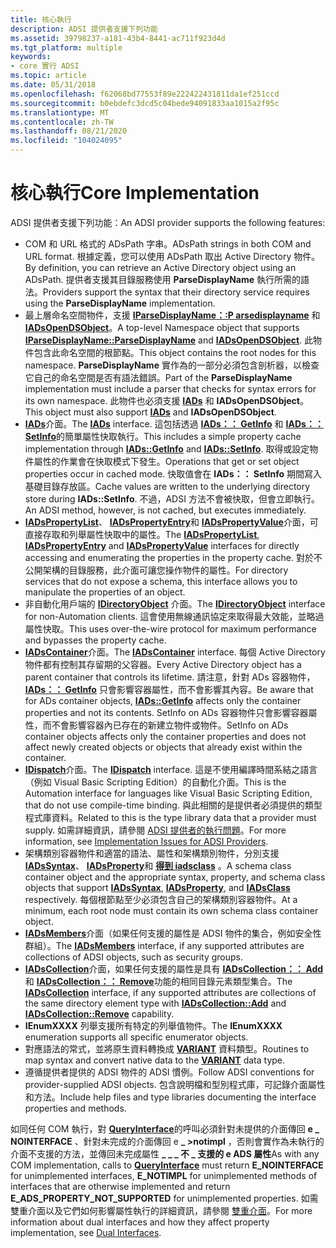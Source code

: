 ```yaml
---
title: 核心執行
description: ADSI 提供者支援下列功能
ms.assetid: 39798237-a181-43b4-8441-ac711f923d4d
ms.tgt_platform: multiple
keywords:
- core 實行 ADSI
ms.topic: article
ms.date: 05/31/2018
ms.openlocfilehash: f62068bd77553f89e222422431811da1ef251ccd
ms.sourcegitcommit: b0ebdefc3dcd5c04bede94091833aa1015a2f95c
ms.translationtype: MT
ms.contentlocale: zh-TW
ms.lasthandoff: 08/21/2020
ms.locfileid: "104024095"
---
```

# <a name="core-implementation"></a><span data-ttu-id="80b7c-104">核心執行</span><span class="sxs-lookup"><span data-stu-id="80b7c-104">Core Implementation</span></span>

<span data-ttu-id="80b7c-105">ADSI 提供者支援下列功能：</span><span class="sxs-lookup"><span data-stu-id="80b7c-105">An ADSI provider supports the following features:</span></span>

-   <span data-ttu-id="80b7c-106">COM 和 URL 格式的 ADsPath 字串。</span><span class="sxs-lookup"><span data-stu-id="80b7c-106">ADsPath strings in both COM and URL format.</span></span> <span data-ttu-id="80b7c-107">根據定義，您可以使用 ADsPath 取出 Active Directory 物件。</span><span class="sxs-lookup"><span data-stu-id="80b7c-107">By definition, you can retrieve an Active Directory object using an ADsPath.</span></span> <span data-ttu-id="80b7c-108">提供者支援其目錄服務使用 **ParseDisplayName** 執行所需的語法。</span><span class="sxs-lookup"><span data-stu-id="80b7c-108">Providers support the syntax that their directory service requires using the **ParseDisplayName** implementation.</span></span>
-   <span data-ttu-id="80b7c-109">最上層命名空間物件，支援 [**IParseDisplayName：:P arsedisplayname**](/windows/win32/api/oleidl/nf-oleidl-iparsedisplayname-parsedisplayname) 和 [**IADsOpenDSObject**](/windows/desktop/api/Iads/nn-iads-iadsopendsobject)。</span><span class="sxs-lookup"><span data-stu-id="80b7c-109">A top-level Namespace object that supports [**IParseDisplayName::ParseDisplayName**](/windows/win32/api/oleidl/nf-oleidl-iparsedisplayname-parsedisplayname) and [**IADsOpenDSObject**](/windows/desktop/api/Iads/nn-iads-iadsopendsobject).</span></span> <span data-ttu-id="80b7c-110">此物件包含此命名空間的根節點。</span><span class="sxs-lookup"><span data-stu-id="80b7c-110">This object contains the root nodes for this namespace.</span></span> <span data-ttu-id="80b7c-111">**ParseDisplayName** 實作為的一部分必須包含剖析器，以檢查它自己的命名空間是否有語法錯誤。</span><span class="sxs-lookup"><span data-stu-id="80b7c-111">Part of the **ParseDisplayName** implementation must include a parser that checks for syntax errors for its own namespace.</span></span> <span data-ttu-id="80b7c-112">此物件也必須支援 [**IADs**](/windows/desktop/api/Iads/nn-iads-iads) 和 **IADsOpenDSObject**。</span><span class="sxs-lookup"><span data-stu-id="80b7c-112">This object must also support [**IADs**](/windows/desktop/api/Iads/nn-iads-iads) and **IADsOpenDSObject**.</span></span>
-   <span data-ttu-id="80b7c-113">[**IADs**](/windows/desktop/api/Iads/nn-iads-iads)介面。</span><span class="sxs-lookup"><span data-stu-id="80b7c-113">The [**IADs**](/windows/desktop/api/Iads/nn-iads-iads) interface.</span></span> <span data-ttu-id="80b7c-114">這包括透過 [**IADs：： GetInfo**](/windows/desktop/api/Iads/nf-iads-iads-getinfo) 和 [**IADs：： SetInfo**](/windows/desktop/api/Iads/nf-iads-iads-setinfo)的簡單屬性快取執行。</span><span class="sxs-lookup"><span data-stu-id="80b7c-114">This includes a simple property cache implementation through [**IADs::GetInfo**](/windows/desktop/api/Iads/nf-iads-iads-getinfo) and [**IADs::SetInfo**](/windows/desktop/api/Iads/nf-iads-iads-setinfo).</span></span> <span data-ttu-id="80b7c-115">取得或設定物件屬性的作業會在快取模式下發生。</span><span class="sxs-lookup"><span data-stu-id="80b7c-115">Operations that get or set object properties occur in cached mode.</span></span> <span data-ttu-id="80b7c-116">快取值會在 **IADs：： SetInfo** 期間寫入基礎目錄存放區。</span><span class="sxs-lookup"><span data-stu-id="80b7c-116">Cache values are written to the underlying directory store during **IADs::SetInfo**.</span></span> <span data-ttu-id="80b7c-117">不過，ADSI 方法不會被快取，但會立即執行。</span><span class="sxs-lookup"><span data-stu-id="80b7c-117">An ADSI method, however, is not cached, but executes immediately.</span></span>
-   <span data-ttu-id="80b7c-118">[**IADsPropertyList**](/windows/desktop/api/Iads/nn-iads-iadspropertylist)、 [**IADsPropertyEntry**](/windows/desktop/api/Iads/nn-iads-iadspropertyentry)和 [**IADsPropertyValue**](/windows/desktop/api/Iads/nn-iads-iadspropertyvalue)介面，可直接存取和列舉屬性快取中的屬性。</span><span class="sxs-lookup"><span data-stu-id="80b7c-118">The [**IADsPropertyList**](/windows/desktop/api/Iads/nn-iads-iadspropertylist), [**IADsPropertyEntry**](/windows/desktop/api/Iads/nn-iads-iadspropertyentry) and [**IADsPropertyValue**](/windows/desktop/api/Iads/nn-iads-iadspropertyvalue) interfaces for directly accessing and enumerating the properties in the property cache.</span></span> <span data-ttu-id="80b7c-119">對於不公開架構的目錄服務，此介面可讓您操作物件的屬性。</span><span class="sxs-lookup"><span data-stu-id="80b7c-119">For directory services that do not expose a schema, this interface allows you to manipulate the properties of an object.</span></span>
-   <span data-ttu-id="80b7c-120">非自動化用戶端的 [**IDirectoryObject**](/windows/desktop/api/Iads/nn-iads-idirectoryobject) 介面。</span><span class="sxs-lookup"><span data-stu-id="80b7c-120">The [**IDirectoryObject**](/windows/desktop/api/Iads/nn-iads-idirectoryobject) interface for non-Automation clients.</span></span> <span data-ttu-id="80b7c-121">這會使用無線通訊協定來取得最大效能，並略過屬性快取。</span><span class="sxs-lookup"><span data-stu-id="80b7c-121">This uses over-the-wire protocol for maximum performance and bypasses the property cache.</span></span>
-   <span data-ttu-id="80b7c-122">[**IADsContainer**](/windows/desktop/api/Iads/nn-iads-iadscontainer)介面。</span><span class="sxs-lookup"><span data-stu-id="80b7c-122">The [**IADsContainer**](/windows/desktop/api/Iads/nn-iads-iadscontainer) interface.</span></span> <span data-ttu-id="80b7c-123">每個 Active Directory 物件都有控制其存留期的父容器。</span><span class="sxs-lookup"><span data-stu-id="80b7c-123">Every Active Directory object has a parent container that controls its lifetime.</span></span> <span data-ttu-id="80b7c-124">請注意，針對 ADs 容器物件， [**IADs：： GetInfo**](/windows/desktop/api/Iads/nf-iads-iads-getinfo) 只會影響容器屬性，而不會影響其內容。</span><span class="sxs-lookup"><span data-stu-id="80b7c-124">Be aware that for ADs container objects, [**IADs::GetInfo**](/windows/desktop/api/Iads/nf-iads-iads-getinfo) affects only the container properties and not its contents.</span></span> <span data-ttu-id="80b7c-125">SetInfo on ADs 容器物件只會影響容器屬性，而不會影響容器內已存在的新建立物件或物件。</span><span class="sxs-lookup"><span data-stu-id="80b7c-125">SetInfo on ADs container objects affects only the container properties and does not affect newly created objects or objects that already exist within the container.</span></span>
-   <span data-ttu-id="80b7c-126">[**IDispatch**](/windows/win32/api/oaidl/nn-oaidl-idispatch)介面。</span><span class="sxs-lookup"><span data-stu-id="80b7c-126">The [**IDispatch**](/windows/win32/api/oaidl/nn-oaidl-idispatch) interface.</span></span> <span data-ttu-id="80b7c-127">這是不使用編譯時間系結之語言（例如 Visual Basic Scripting Edition）的自動化介面。</span><span class="sxs-lookup"><span data-stu-id="80b7c-127">This is the Automation interface for languages like Visual Basic Scripting Edition, that do not use compile-time binding.</span></span> <span data-ttu-id="80b7c-128">與此相關的是提供者必須提供的類型程式庫資料。</span><span class="sxs-lookup"><span data-stu-id="80b7c-128">Related to this is the type library data that a provider must supply.</span></span> <span data-ttu-id="80b7c-129">如需詳細資訊，請參閱 [ADSI 提供者的執行問題](implementation-issues-for-adsi-providers.md)。</span><span class="sxs-lookup"><span data-stu-id="80b7c-129">For more information, see [Implementation Issues for ADSI Providers](implementation-issues-for-adsi-providers.md).</span></span>
-   <span data-ttu-id="80b7c-130">架構類別容器物件和適當的語法、屬性和架構類別物件，分別支援 [**IADsSyntax**](/windows/desktop/api/Iads/nn-iads-iadssyntax)、 [**IADsProperty**](/windows/desktop/api/Iads/nn-iads-iadsproperty)和 [**得到 iadsclass**](/windows/desktop/api/Iads/nn-iads-iadsclass) 。</span><span class="sxs-lookup"><span data-stu-id="80b7c-130">A schema class container object and the appropriate syntax, property, and schema class objects that support [**IADsSyntax**](/windows/desktop/api/Iads/nn-iads-iadssyntax), [**IADsProperty**](/windows/desktop/api/Iads/nn-iads-iadsproperty), and [**IADsClass**](/windows/desktop/api/Iads/nn-iads-iadsclass) respectively.</span></span> <span data-ttu-id="80b7c-131">每個根節點至少必須包含自己的架構類別容器物件。</span><span class="sxs-lookup"><span data-stu-id="80b7c-131">At a minimum, each root node must contain its own schema class container object.</span></span>
-   <span data-ttu-id="80b7c-132">[**IADsMembers**](/windows/desktop/api/Iads/nn-iads-iadsmembers)介面（如果任何支援的屬性是 ADSI 物件的集合，例如安全性群組）。</span><span class="sxs-lookup"><span data-stu-id="80b7c-132">The [**IADsMembers**](/windows/desktop/api/Iads/nn-iads-iadsmembers) interface, if any supported attributes are collections of ADSI objects, such as security groups.</span></span>
-   <span data-ttu-id="80b7c-133">[**IADsCollection**](/windows/desktop/api/Iads/nn-iads-iadscollection)介面，如果任何支援的屬性是具有 [**IADsCollection：： Add**](/windows/desktop/api/Iads/nf-iads-iadscollection-add)和 [**IADsCollection：： Remove**](/windows/desktop/api/Iads/nf-iads-iadscollection-remove)功能的相同目錄元素類型集合。</span><span class="sxs-lookup"><span data-stu-id="80b7c-133">The [**IADsCollection**](/windows/desktop/api/Iads/nn-iads-iadscollection) interface, if any supported attributes are collections of the same directory element type with [**IADsCollection::Add**](/windows/desktop/api/Iads/nf-iads-iadscollection-add) and [**IADsCollection::Remove**](/windows/desktop/api/Iads/nf-iads-iadscollection-remove) capability.</span></span>
-   <span data-ttu-id="80b7c-134">**IEnumXXXX** 列舉支援所有特定的列舉值物件。</span><span class="sxs-lookup"><span data-stu-id="80b7c-134">The **IEnumXXXX** enumeration supports all specific enumerator objects.</span></span>
-   <span data-ttu-id="80b7c-135">對應語法的常式，並將原生資料轉換成 [**VARIANT**](/windows/win32/api/oaidl/ns-oaidl-variant) 資料類型。</span><span class="sxs-lookup"><span data-stu-id="80b7c-135">Routines to map syntax and convert native data to the [**VARIANT**](/windows/win32/api/oaidl/ns-oaidl-variant) data type.</span></span>
-   <span data-ttu-id="80b7c-136">遵循提供者提供的 ADSI 物件的 ADSI 慣例。</span><span class="sxs-lookup"><span data-stu-id="80b7c-136">Follow ADSI conventions for provider-supplied ADSI objects.</span></span> <span data-ttu-id="80b7c-137">包含說明檔和型別程式庫，可記錄介面屬性和方法。</span><span class="sxs-lookup"><span data-stu-id="80b7c-137">Include help files and type libraries documenting the interface properties and methods.</span></span>

<span data-ttu-id="80b7c-138">如同任何 COM 執行，對 [**QueryInterface**](/windows/win32/api/unknwn/nf-unknwn-iunknown-queryinterface(q))的呼叫必須針對未提供的介面傳回 **e \_ NOINTERFACE** 、針對未完成的介面傳回 e **\_ >notimpl** ，否則會實作為未執行的介面不支援的方法，並傳回未完成屬性 **\_ \_ \_ 不 \_ 支援的 e ADS 屬性**</span><span class="sxs-lookup"><span data-stu-id="80b7c-138">As with any COM implementation, calls to [**QueryInterface**](/windows/win32/api/unknwn/nf-unknwn-iunknown-queryinterface(q)) must return **E\_NOINTERFACE** for unimplemented interfaces, **E\_NOTIMPL** for unimplemented methods of interfaces that are otherwise implemented and return **E\_ADS\_PROPERTY\_NOT\_SUPPORTED** for unimplemented properties.</span></span> <span data-ttu-id="80b7c-139">如需雙重介面以及它們如何影響屬性執行的詳細資訊，請參閱 [雙重介面](dual-interfaces.md)。</span><span class="sxs-lookup"><span data-stu-id="80b7c-139">For more information about dual interfaces and how they affect property implementation, see [Dual Interfaces](dual-interfaces.md).</span></span>

 

 